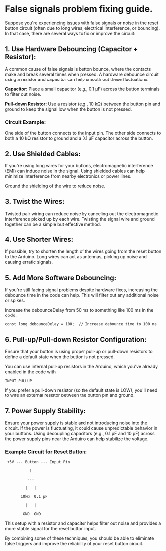 # False signals problem fixing guide.

Suppose you're experiencing issues with false signals or noise in the reset button circuit (often due to long wires, electrical interference, or bouncing). In that case, there are several ways to fix or improve the circuit:

## 1. Use Hardware Debouncing (Capacitor + Resistor):
A common cause of false signals is button bounce, where the contacts make and break several times when pressed. A hardware debounce circuit using a resistor and capacitor can help smooth out these fluctuations.

**Capacitor:** Place a small capacitor (e.g., 0.1 µF) across the button terminals to filter out noise.

**Pull-down Resistor:** Use a resistor (e.g., 10 kΩ) between the button pin and ground to keep the signal low when the button is not pressed.

### Circuit Example:

One side of the button connects to the input pin.
The other side connects to both a 10 kΩ resistor to ground and a 0.1 µF capacitor across the button.

## 2. Use Shielded Cables:
If you're using long wires for your buttons, electromagnetic interference (EMI) can induce noise in the signal. Using shielded cables can help minimize interference from nearby electronics or power lines.

Ground the shielding of the wire to reduce noise.

## 3. Twist the Wires:
Twisted pair wiring can reduce noise by canceling out the electromagnetic interference picked up by each wire. Twisting the signal wire and ground together can be a simple but effective method.

## 4. Use Shorter Wires:
If possible, try to shorten the length of the wires going from the reset button to the Arduino. Long wires can act as antennas, picking up noise and causing erratic signals.

## 5. Add More Software Debouncing:
If you're still facing signal problems despite hardware fixes, increasing the debounce time in the code can help. This will filter out any additional noise or spikes.

Increase the debounceDelay from 50 ms to something like 100 ms in the code:

    const long debounceDelay = 100;  // Increase debounce time to 100 ms

## 6. Pull-up/Pull-down Resistor Configuration:
Ensure that your button is using proper pull-up or pull-down resistors to define a default state when the button is not pressed.

You can use internal pull-up resistors in the Arduino, which you've already enabled in the code with

    INPUT_PULLUP

If you prefer a pull-down resistor (so the default state is LOW), you'll need to wire an external resistor between the button pin and ground.

## 7. Power Supply Stability:
Ensure your power supply is stable and not introducing noise into the circuit. If the power is fluctuating, it could cause unpredictable behavior in your buttons. Using decoupling capacitors (e.g., 0.1 µF and 10 µF) across the power supply pins near the Arduino can help stabilize the voltage.

### Example Circuit for Reset Button:


     +5V --- Button --- Input Pin
 
               |
           
              ---
          
             |   | 
         
           10kΩ  0.1 µF
       
             |   |
           
            GND  GND


This setup with a resistor and capacitor helps filter out noise and provides a more stable signal for the reset button input.

By combining some of these techniques, you should be able to eliminate false triggers and improve the reliability of your reset button circuit.
